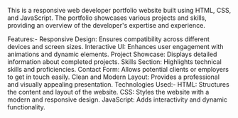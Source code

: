 This is a responsive web developer portfolio website built using HTML, CSS, and JavaScript. 
The portfolio showcases various projects and skills, providing an overview of the developer's expertise and experience.

Features:-
Responsive Design: Ensures compatibility across different devices and screen sizes.
Interactive UI: Enhances user engagement with animations and dynamic elements.
Project Showcase: Displays detailed information about completed projects.
Skills Section: Highlights technical skills and proficiencies.
Contact Form: Allows potential clients or employers to get in touch easily.
Clean and Modern Layout: Provides a professional and visually appealing presentation.
Technologies Used:-
HTML: Structures the content and layout of the website.
CSS: Styles the website with a modern and responsive design.
JavaScript: Adds interactivity and dynamic functionality.
